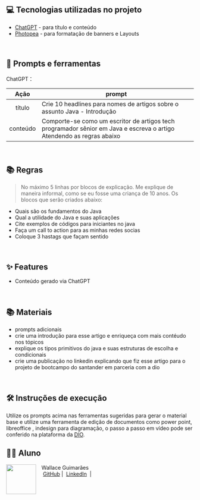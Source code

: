 ## 💻 Tecnologias utilizadas no projeto

- [ChatGPT](https://chat.openai.com/) - para título e conteúdo
- [Photopea](https://www.photopea.com/) - para formatação de banners e Layouts
  
<br/>

## 📄 Prompts e ferramentas


ChatGPT：

|   Ação   | prompt                                                                                                                                                                                                                                                                         |
| :------: | ------------------------------------------------------------------------------------------------------------------------------------------------------------------------------------------------------------------------------------------------------------------------------ |
|  título  | Crie 10 headlines para nomes de artigos sobre o assunto Java - Introdução                                                                                                                                                                                                    |
| conteúdo |Comporte-se como um escritor de artigos tech programador sênior em Java e escreva o artigo Atendendo as regras abaixo 

<br/> 

## 📚  Regras
> No máximo 5 linhas por blocos de explicação. 
> Me explique de maneira informal, como se eu fosse uma criança de 10 anos.
> Os blocos que serão criados abaixo:
- Quais são os fundamentos do Java
- Qual a utilidade do Java e suas aplicações 
- Cite exemplos de códigos para iniciantes no java
- Faça um call to action para as minhas redes socias
- Coloque 3 hastags que façam sentido
  
<br/>

## ✨ Features

- Conteúdo gerado via ChatGPT
  
<br/>

## 📚 Materiais

- prompts adicionais
- crie uma introdução para esse artigo e enriqueça com mais contéudo nos tópicos
- explique os tipos primitivos do java e suas estruturas de escolha e condicionais 
- crie uma publicação no linkedin explicando que fiz esse artigo para o projeto de bootcampo do santander em parceria com a dio
  
<br/>

## 🛠️ Instruções de execução

Utilize os prompts acima nas ferramentas sugeridas para gerar o material base e utilize uma ferramenta de edição de documentos como power point, libreoffice , indesign para diagramação, o passo a passo em vídeo pode ser conferido na plataforma da [DIO](https://dio.me).

## 👨‍💻 Aluno

<p>
    <img 
      align=left 
      margin=10 
      width=80 
      src="https://avatars.githubusercontent.com/u/140450548?s=400&u=f84a10a8426aeb61b0c227a99d0203d118845ddb&v=4"
    />
    <p>&nbsp&nbsp&nbspWallace Guimarães<br>
    &nbsp&nbsp&nbsp
    <a href="https://github.com/Wallace-Guimaraes">
    GitHub</a>&nbsp;|&nbsp;
    <a href="https://www.linkedin.com/in/wallace-guimaraes-dev/">LinkedIn</a>
&nbsp;|&nbsp;
    
</p>
<br/><br/>
<p>
